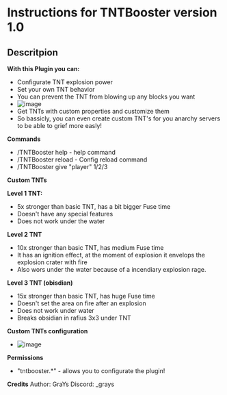 # Instructions for TNTBooster version 1.0

## Descritpion

**With this Plugin you can:**
- Configurate TNT explosion power
- Set your own TNT behavior
- You can prevent the TNT from blowing up any blocks you want
- ![image](https://github.com/user-attachments/assets/fd001e18-dea6-464f-b060-62062e254847)
- Get TNTs with custom properties and customize them
- So bassicly, you can even create custom TNT's for you anarchy servers to be able to grief more easly!

**Commands**
- /TNTBooster help - help command
- /TNTBooster reload - Config reload command
- /TNTBooster give "player" 1/2/3

**Custom TNTs**

 **Level 1 TNT:**
 - 5x stronger than basic TNT, has a bit bigger Fuse time
 - Doesn't have any special features
 - Does not work under the water

 **Level 2 TNT**
 - 10x stronger than basic TNT, has medium Fuse time
 - It has an ignition effect, at the moment of explosion it envelops the explosion crater with fire
 - Also wors under the water because of a incendiary explosion rage.

 **Level 3 TNT (obisdian)**
 - 15x stronger than basic TNT, has huge Fuse time
 - Doesn't set the area on fire after an explosion
 - Does not work under water
 - Breaks obsidian in rafius 3x3 under TNT

  **Custom TNTs configuration**
- ![image](https://github.com/user-attachments/assets/0170d7f7-5741-403e-a9e1-aa02d6ca8a99)


**Permissions**
- "tntbooster.*" - allows you to configurate the plugin!

**Credits**
Author: GraYs
Discord: _grays
